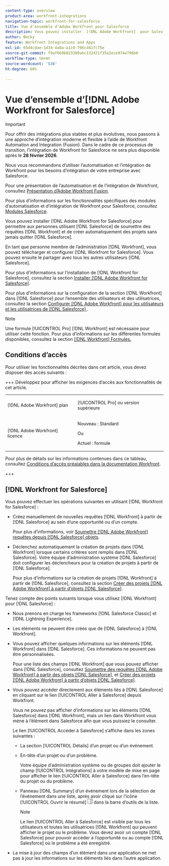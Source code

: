 ```yaml
---
content-type: overview
product-area: workfront-integrations
navigation-topic: workfront-for-salesforce
title: Vue d’ensemble d’Adobe Workfront pour Salesforce
description: Vous pouvez installer  [!DNL Adobe Workfront]  pour Salesforce afin de permettre aux personnes utilisant Salesforce de soumettre des requêtes  [!DNL Workfront]  et de créer automatiquement des projets sans jamais quitter Salesforce.
author: Becky
feature: Workfront Integrations and Apps
exl-id: 65d4cdae-1d34-4a8a-a1c0-706cd41fc75e
source-git-commit: f9af669b023309abc132421f35a2ece974e796b0
workflow-type: tm+mt
source-wordcount: '538'
ht-degree: 66%

---
```


# Vue d’ensemble d’[!DNL Adobe Workfront for Salesforce]

<!-- Audited: 5/2025 -->

>[!IMPORTANT]
>
>Pour offrir des intégrations plus stables et plus évolutives, nous passons à une approche d’intégration moderne et flexible à l’aide de Workfront Automation and Integration (Fusion). Dans le cadre de ce processus de transition, l’intégration de Workfront for Salesforce ne sera plus disponible après le **28 février 2026**.
>
>Nous vous recommandons d’utiliser l’automatisation et l’intégration de Workfront pour les besoins d’intégration de votre entreprise avec Salesforce.
>
>Pour une présentation de l’automatisation et de l’intégration de Workfront, consultez [Présentation d’Adobe Workfront Fusion](https://experienceleague.adobe.com/fr/docs/workfront-fusion/using/get-started-with-fusion/understand-workfront-fusion/workfront-fusion-overview).
>
>Pour plus d’informations sur les fonctionnalités spécifiques des modules d’automatisation et d’intégration de Workfront pour Salesforce, consultez [Modules Salesforce](https://experienceleague.adobe.com/fr/docs/workfront-fusion/using/references/apps-and-their-modules/third-party-app-connectors/salesforce-modules).

Vous pouvez installer [!DNL Adobe Workfront for Salesforce] pour permettre aux personnes utilisant [!DNL Salesforce] de soumettre des requêtes [!DNL Workfront] et de créer automatiquement des projets sans jamais quitter [!DNL Salesforce].

En tant que personne membre de l’administration [!DNL Workfront], vous pouvez télécharger et configurer [!DNL Workfront for Salesforce]. Vous pouvez ensuite le partager avec tous les autres utilisateurs [!DNL Salesforce].

Pour plus d’informations sur l’installation de [!DNL Workfront for Salesforce], consultez la section [Installer [!DNL Adobe Workfront for Salesforce]](../../workfront-integrations-and-apps/using-workfront-with-salesforce/install-workfront-for-salesforce.md).

Pour plus d’informations sur la configuration de la section [!DNL Workfront] dans [!DNL Salesforce] pour l’ensemble des utilisateurs et des utilisatrices, consultez la section [Configurer  [!DNL Adobe Workfront]  pour les utilisateurs et les utilisatrices de  [!DNL Salesforce] &#x200B;](../../workfront-integrations-and-apps/using-workfront-with-salesforce/configure-wf-section-for-salesforce-users.md).

>[!NOTE]
>
>Une formule [!UICONTROL Pro] [!DNL Workfront] est nécessaire pour utiliser cette fonction. Pour plus d’informations sur les différentes formules disponibles, consultez la section [[!DNL Workfront] Formules.](https://business.adobe.com/products/workfront/pricing.html)

## Conditions d’accès

Pour utiliser les fonctionnalités décrites dans cet article, vous devez disposer des accès suivants :

+++ Développez pour afficher les exigences d’accès aux fonctionnalités de cet article.

<table style="table-layout:auto"> 
 <col> 
 <col> 
 <tbody> 
  <tr> 
   <td role="rowheader">[!DNL Adobe Workfront] plan</td> 
   <td> <p>[!UICONTROL Pro] ou version supérieure</p> </td> 
  </tr> 
  <tr> 
   <td role="rowheader">[!DNL Adobe Workfront] licence</td> 
   <td> <p>Nouveau : Standard<p>
   <p>Ou</p>
   <p>Actuel : formule</p>


</td> 
  </tr> 
 </tbody> 
</table>

Pour plus de détails sur les informations contenues dans ce tableau, consultez [Conditions d’accès préalables dans la documentation Workfront](/help/quicksilver/administration-and-setup/add-users/access-levels-and-object-permissions/access-level-requirements-in-documentation.md).

+++

## [!DNL Workfront for Salesforce]

Vous pouvez effectuer les opérations suivantes en utilisant [!DNL Workfront for Salesforce] :

* Créez manuellement de nouvelles requêtes [!DNL Workfront] à partir de [!DNL Salesforce] au sein d’une opportunité ou d’un compte.

  Pour plus d’informations, voir [Soumettre [!DNL Adobe Workfront] requêtes depuis [!DNL Salesforce] objets](../../workfront-integrations-and-apps/using-workfront-with-salesforce/submit-workfront-requests-from-salesforce-objects.md).

* Déclenchez automatiquement la création de projets dans [!DNL Workfront] lorsque certains critères sont remplis dans [!DNL Salesforce]. Votre équipe d’administration système [!DNL Salesforce] doit configurer les déclencheurs pour la création de projets à partir de [!DNL Salesforce].

  Pour plus d’informations sur la création de projets [!DNL Workfront] à partir de [!DNL Salesforce], consultez la section [Créer des projets  [!DNL Adobe Workfront]  à partir d’objets  [!DNL Salesforce] &#x200B;](../../workfront-integrations-and-apps/using-workfront-with-salesforce/create-wf-projects-from-salesforce-objects.md).

Tenez compte des points suivants lorsque vous utilisez [!DNL Workfront] pour [!DNL Salesforce] :

* Nous prenons en charge les frameworks [!DNL Salesforce Classic] et [!DNL Lightning Experience].
* Les éléments ne peuvent être créés que de [!DNL Salesforce] à [!DNL Workfront].
* Vous pouvez afficher quelques informations sur les éléments [!DNL Workfront] dans [!DNL Salesforce]. Ces informations ne peuvent pas être personnalisées.

  Pour une liste des champs [!DNL Workfront] que vous pouvez afficher dans [!DNL Salesforce], consultez [Soumettre des requêtes  [!DNL Adobe Workfront]  à partir des objets  [!DNL Salesforce] &#x200B;](../../workfront-integrations-and-apps/using-workfront-with-salesforce/submit-workfront-requests-from-salesforce-objects.md) et [Créer des projets  [!DNL Adobe Workfront]  à partir d’objets [!DNL Salesforce] &#x200B;](../../workfront-integrations-and-apps/using-workfront-with-salesforce/create-wf-projects-from-salesforce-objects.md).

* Vous pouvez accéder directement aux éléments liés à [!DNL Salesforce] en cliquant sur le lien [!UICONTROL Aller à Salesforce] depuis Workfront.

  Vous ne pouvez pas afficher d’informations sur les éléments [!DNL Salesforce] dans [!DNL Workfront], mais un lien dans Workfront vous mène à l’élément dans Salesforce afin que vous puissiez le consulter.

  Le lien [!UICONTROL Accéder à Salesforce] s’affiche dans les zones suivantes :

   * La section [!UICONTROL Détails] d’un projet ou d’un événement.
   * En-tête d’un projet ou d’un problème.

     Votre équipe d’administration système ou de groupes doit ajouter le champ [!UICONTROL Intégrations] à votre modèle de mise en page pour afficher le lien [!UICONTROL Aller à Salesforce] dans l’en-tête du projet ou du problème.
   * Panneau [!DNL Summary] d’un événement lors de la sélection de l’événement dans une liste, après avoir cliqué sur l’icône [!UICONTROL Ouvrir le résumé] ![Icône du panneau Résumé](assets/summary-panel-icon.png) dans la barre d’outils de la liste.

     >[!NOTE]
     >
     >Le lien [!UICONTROL Aller à Salesforce] est visible par tous les utilisateurs et toutes les utilisatrices [!DNL Workfront] qui peuvent afficher le projet ou le problème. Vous devez avoir un compte [!DNL Salesforce] pour pouvoir accéder à l’opportunité ou au compte [!DNL Salesforce] où le problème a été enregistré.

* La mise à jour des champs d’un élément dans une application ne met pas à jour les informations sur les éléments liés dans l’autre application.
